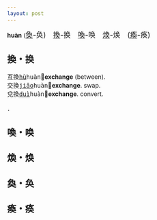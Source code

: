 ```yaml
---
layout: post
---
```


**huàn** (<big>[奐]({{site.url}}{{page.url}}#奐・奂)-奂)　[換]({{site.url}}{{page.url}}#換・换)-换　[喚]({{site.url}}{{page.url}}#喚・唤)-唤　[煥]({{site.url}}{{page.url}}#煥・焕)-焕　([瘓]({{site.url}}{{page.url}}#瘓・痪)-痪)</big>

## 換・换

互換<tt>[hù]()huàn</tt>💱**exchange** (between).   
交換<tt>[jiāo]()huàn</tt>💱**exchange**. swap.   
兌換<tt>[duì]()huàn</tt>💱**exchange**. convert.   
<!--交換<tt>[コウ]()カン</tt>-->




．   







## 喚・唤

## 煥・焕

## 奐・奂

## 瘓・痪
